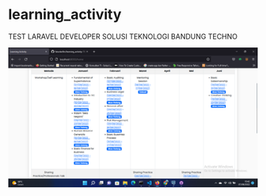 # learning_activity
 TEST LARAVEL DEVELOPER SOLUSI TEKNOLOGI BANDUNG TECHNO

<img src="Screenshot (59).png">
